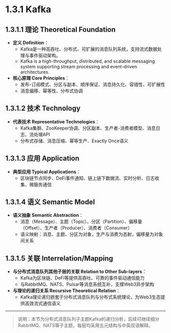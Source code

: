 # 1.3.1 Kafka

## 1.3.1.1 理论 Theoretical Foundation

- **定义 Definition**：
  - Kafka是一种高吞吐、分布式、可扩展的消息队列系统，支持流式数据处理与事件驱动架构。
  - Kafka is a high-throughput, distributed, and scalable messaging system supporting stream processing and event-driven architectures.
- **核心原理 Core Principles**：
  - 发布-订阅模式、分区与副本、顺序保证、消息持久化、容错性、可扩展性
  - 消息偏移、幂等性、分布式协调

## 1.3.1.2 技术 Technology

- **代表技术 Representative Technologies**：
  - Kafka集群、ZooKeeper协调、分区副本、生产者-消费者模型、消息日志、流处理API
  - 分布式存储、消息压缩、幂等生产、Exactly Once语义

## 1.3.1.3 应用 Application

- **典型应用 Typical Applications**：
  - 区块链节点同步、DeFi事件通知、链上链下数据流、实时分析、日志收集、微服务通信

## 1.3.1.4 语义 Semantic Model

- **语义抽象 Semantic Abstraction**：
  - 消息（Message）、主题（Topic）、分区（Partition）、偏移量（Offset）、生产者（Producer）、消费者（Consumer）
  - 语义映射：消息、主题、分区为对象，生产与消费为态射，偏移量为对象间关系

## 1.3.1.5 关联 Interrelation/Mapping

- **与分布式消息队列其他子层的关联 Relation to Other Sub-layers**：
  - Kafka为区块链、DeFi等提供高吞吐、可靠的事件驱动通信能力
  - 与RabbitMQ、NATS、Pulsar等消息系统互补，支撑Web3异步架构
- **与理论的递归关系 Recursive Theoretical Relation**：
  - Kafka理论递归嵌套于分布式消息队列与分布式系统理论，为Web3生态提供高效流式通信语义

---

> 说明：本节为分布式消息队列子主题Kafka的递归分析，后续可继续细分RabbitMQ、NATS等子主题，每层均采用五元结构与中英双语解释。
